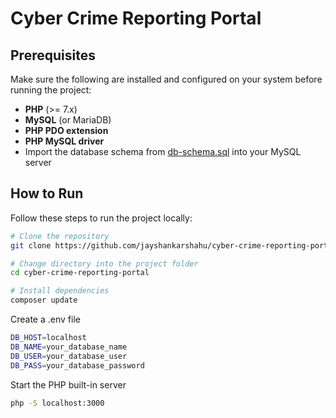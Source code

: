 # Cyber Crime Reporting Portal

## Prerequisites

Make sure the following are installed and configured on your system before running the project:

- **PHP** (>= 7.x)
- **MySQL** (or MariaDB)
- **PHP PDO extension**
- **PHP MySQL driver**
- Import the database schema from [db-schema.sql](https://github.com/jayshankarshahu/cyber-crime-reporting-portal/blob/main/db-schema.sql) into your MySQL server

## How to Run

Follow these steps to run the project locally:

```bash
# Clone the repository
git clone https://github.com/jayshankarshahu/cyber-crime-reporting-portal.git

# Change directory into the project folder
cd cyber-crime-reporting-portal

# Install dependencies
composer update
```

Create a .env file

```bash
DB_HOST=localhost
DB_NAME=your_database_name
DB_USER=your_database_user
DB_PASS=your_database_password
```

Start the PHP built-in server

```bash
php -S localhost:3000
```